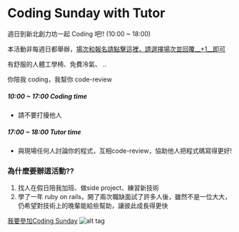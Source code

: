 # Coding Sunday with Tutor

週日到新北創力坊一起 Coding 吧!! (10:00 ~ 18:00)

本活動非每週日都舉辦，[場次和報名請點擊這裡，請選擇場次並回覆__+1__即可](https://github.com/amazing-tutor/CodingSunday/issues)

有舒服的人體工學椅、免費冷氣、 .. 

你陪我 coding，我幫你 code-review

##### 10:00 ~ 17:00 Coding time
* 請不要打擾他人

##### 17:00 ~ 18:00 Tutor time
* 與現場任何人討論你的程式，互相code-review，協助他人把程式碼寫得更好!

### 為什麼要辦這活動??
1. 找人在假日陪我加班、做side project、練習新技術
2. 學了一年 ruby on rails，開了兩次職缺面試了許多人後，雖然不是一位大大，仍希望對技術上的晚輩能給些幫助，讓彼此成長得更快

[我要參加Coding Sunday](https://github.com/amazing-tutor/CodingSunday/issues)
![alt tag](https://github.com/amazing-tutor/CodingSunday/blob/master/CodingSunday.jpg)
